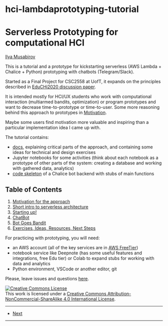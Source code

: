 # hci-lambdaprototyping-tutorial

# Serverless Prototyping for computational HCI

[Ilya Musabirov](http://musabirov.info)

This is a tutorial and a prototype for kickstarting serverless (AWS Lambda + Chalice + Python) prototyping with chatbots (Telegram/Slack).

Started as a Final Project for CSC2558 at UofT, it expands on the principles described in [EduCHi2020 discussion paper](https://educhi2020.hcilivingcurriculum.org/wp-content/uploads/2020/04/educhi2020-final38.pdf).

It is intended mostly for HCI/UX students who work with computational interaction (multiarmed bandits, optimization) or program prototypes and want to decrease time-to-prototype 
or time-to-user. Some more reasoning behind this approach to prototypes in [Motivation](docs/010motivation.md). 

Maybe some users find motivation more valuable and inspiring than a particular implementation idea I came up with.

The tutorial contains:

- [docs](docs), explaining critical parts of the approach, and containing some ideas for technical and design exercises
- Jupyter notebooks for some activities (think about each notebook as a prototype of other parts of the system: creating a database and working with gathered data, analytics)
- [code skeleton](tg-bandits) of a Chalice bot backend with stubs of main functions 

## Table of Contents

1. [Motivation for the approach](docs/010motivation.md)
2. [Short intro to serverless architecture](docs/020architecture.md)
3. [Starting up!](docs/030startup.md)
4. [ChatBot](docs/040chatbot.md)
5. [Bot Goes Bandit](docs/050bandit.md)
6. [Exercises, Ideas, Resources, Next Steps](docs/060nextsteps.md)

For practicing with prototyping, you will need:
- an AWS account (all of the key services are in [AWS FreeTier](https://aws.amazon.com/free/))
- notebook service like Deepnote (has some useful features and integrations, free Edu tier) or Colab to expand stubs for working with data and analytics
- Python environment, VSCode or another editor, git

Please, leave issues and questions [here](https://github.com/ilyamusabirov/hci-lambdaprototyping-tutorial/issues).

<a rel="license" href="http://creativecommons.org/licenses/by-nc-sa/4.0/"><img alt="Creative Commons License" style="border-width:0" src="https://i.creativecommons.org/l/by-nc-sa/4.0/80x15.png" /></a><br />This work is licensed under a <a rel="license" href="http://creativecommons.org/licenses/by-nc-sa/4.0/">Creative Commons Attribution-NonCommercial-ShareAlike 4.0 International License</a>.

--- 

* [Next](docs/010motivation.md)

---
